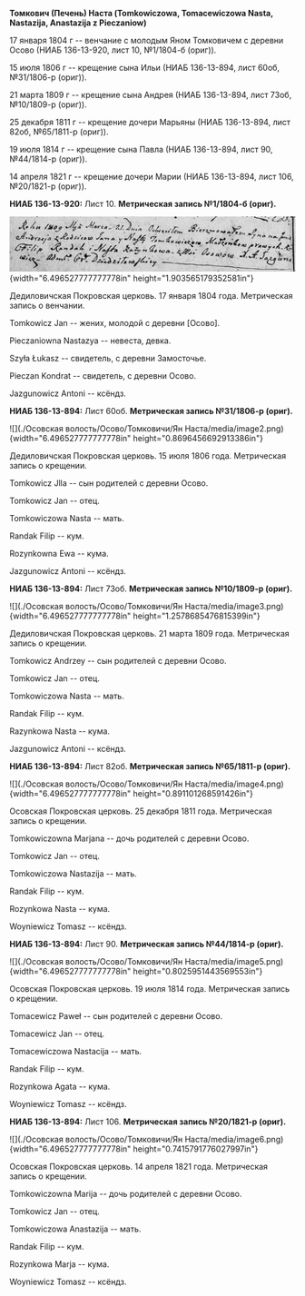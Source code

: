**Томкович (Печень) Наста (Tomkowiczowa, Tomacewiczowa Nasta, Nastazija,
Anastazija z Pieczaniow)**

17 января 1804 г -- венчание с молодым Яном Томковичем с деревни Осово
(НИАБ 136-13-920, лист 10, №1/1804-б (ориг)).

15 июля 1806 г -- крещение сына Ильи (НИАБ 136-13-894, лист 60об,
№31/1806-р (ориг)).

21 марта 1809 г -- крещение сына Андрея (НИАБ 136-13-894, лист 73об,
№10/1809-р (ориг)).

25 декабря 1811 г -- крещение дочери Марьяны (НИАБ 136-13-894, лист
82об, №65/1811-р (ориг)).

19 июля 1814 г -- крещение сына Павла (НИАБ 136-13-894, лист 90,
№44/1814-р (ориг)).

14 апреля 1821 г -- крещение дочери Марии (НИАБ 136-13-894, лист 106,
№20/1821-р (ориг)).

**НИАБ 136-13-920:** Лист 10. **Метрическая запись №1/1804-б (ориг).**

![](./media/ee51afff325fd6c22a6290be97563670da7d441e.png){width="6.496527777777778in"
height="1.903565179352581in"}

Дедиловичская Покровская церковь. 17 января 1804 года. Метрическая
запись о венчании.

Tomkowicz Jan -- жених, молодой с деревни \[Осово\].

Pieczaniowna Nastazya -- невеста, девка.

Szyła Łukasz -- свидетель, с деревни Замосточье.

Pieczan Kondrat -- свидетель, с деревни Осовo.

Jazgunowicz Antoni -- ксёндз.

**НИАБ 136-13-894:** Лист 60об. **Метрическая запись №31/1806-р
(ориг).**

![](./Осовская волость/Осово/Томковичи/Ян Наста/media/image2.png){width="6.496527777777778in"
height="0.8696456692913386in"}

Дедиловичская Покровская церковь. 15 июля 1806 года. Метрическая запись
о крещении.

Tomkowicz Jlla -- сын родителей с деревни Осовo.

Tomkowicz Jan -- отец.

Tomkowiczowa Nasta -- мать.

Randak Filip -- кум.

Rozynkowna Ewa -- кума.

Jazgunowicz Antoni -- ксёндз.

**НИАБ 136-13-894:** Лист 73об. **Метрическая запись №10/1809-р
(ориг).**

![](./Осовская волость/Осово/Томковичи/Ян Наста/media/image3.png){width="6.496527777777778in"
height="1.2578685476815399in"}

Дедиловичская Покровская церковь. 21 марта 1809 года. Метрическая запись
о крещении.

Tomkowicz Andrzey -- сын родителей с деревни Осовo.

Tomkowicz Jan -- отец.

Tomkowiczowa Nasta -- мать.

Randak Filip -- кум.

Razynkowa Nasta -- кума.

Jazgunowicz Antoni -- ксёндз.

**НИАБ 136-13-894:** Лист 82об. **Метрическая запись №65/1811-р
(ориг).**

![](./Осовская волость/Осово/Томковичи/Ян Наста/media/image4.png){width="6.496527777777778in"
height="0.891101268591426in"}

Осовская Покровская церковь. 25 декабря 1811 года. Метрическая запись о
крещении.

Tomkowiczowna Marjana -- дочь родителей с деревни Осовo.

Tomkowicz Jan -- отец.

Tomkowiczowa Nastazija -- мать.

Randak Filip -- кум.

Rozynkowa Nasta -- кума.

Woyniewicz Tomasz -- ксёндз.

**НИАБ 136-13-894:** Лист 90. **Метрическая запись №44/1814-р (ориг).**

![](./Осовская волость/Осово/Томковичи/Ян Наста/media/image5.png){width="6.496527777777778in"
height="0.8025951443569553in"}

Осовская Покровская церковь. 19 июля 1814 года. Метрическая запись о
крещении.

Tomacewicz Paweł -- сын родителей с деревни Осовo.

Tomacewicz Jan -- отец.

Tomacewiczowa Nastacija -- мать.

Randak Filip -- кум.

Rozynkowa Agata -- кума.

Woyniewicz Tomasz -- ксёндз.

**НИАБ 136-13-894:** Лист 106. **Метрическая запись №20/1821-р (ориг).**

![](./Осовская волость/Осово/Томковичи/Ян Наста/media/image6.png){width="6.496527777777778in"
height="0.7415791776027997in"}

Осовская Покровская церковь. 14 апреля 1821 года. Метрическая запись о
крещении.

Tomkowiczowna Marija -- дочь родителей с деревни Осовo.

Tomkowicz Jan -- отец.

Tomkowiczowa Anastazija -- мать.

Randak Filip -- кум.

Rozynkowa Marja -- кума.

Woyniewicz Tomasz -- ксёндз.
